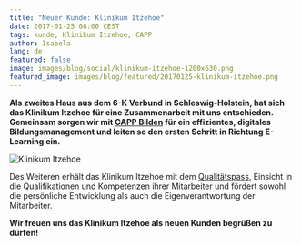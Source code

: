 ```yaml
---
title: "Neuer Kunde: Klinikum Itzehoe"
date: 2017-01-25 08:00 CEST
tags: kunde, Klinikum Itzehoe, CAPP
author: Isabela
lang: de
featured: false
image: images/blog/social/klinikum-itzehoe-1200x630.png
featured_image: images/blog/featured/20170125-klinikum-itzehoe.png
---
```


**Als zweites Haus aus dem 6-K Verbund in Schleswig-Holstein, hat sich das Klinikum Itzehoe für eine Zusammenarbeit mit uns entschieden. Gemeinsam sorgen wir mit [CAPP Bilden](/capp-bilden/) für ein effizientes, digitales Bildungsmanagement und leiten so den ersten Schritt in Richtung E-Learning ein.**

![Klinikum Itzehoe](/images/blog/logo-klinikum-itzehoe.png)

Des Weiteren erhält das Klinikum Itzehoe mit dem [Qualitätspass](/qualitatspass/), Einsicht in die Qualifikationen und Kompetenzen ihrer Mitarbeiter und fördert sowohl die persönliche Entwicklung als auch die Eigenverantwortung der Mitarbeiter.

**Wir freuen uns das Klinikum Itzehoe als neuen Kunden begrüßen zu dürfen!**
